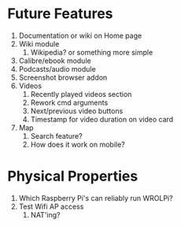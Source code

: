 Future Features
===============
1. Documentation or wiki on Home page
1. Wiki module
    1. Wikipedia? or something more simple
1. Calibre/ebook module
1. Podcasts/audio module
1. Screenshot browser addon
1. Videos
    1. Recently played videos section
    1. Rework cmd arguments
    1. Next/previous video buttons
    1. Timestamp for video duration on video card
1. Map
    1. Search feature?
    1. How does it work on mobile?

Physical Properties
===================
1. Which Raspberry Pi's can reliably run WROLPi?
1. Test Wifi AP access
    1. NAT'ing?
